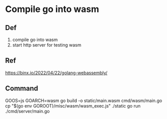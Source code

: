 # Compile go into wasm


## Def
1. compile go into wasm
2. start http server for testing wasm

## Ref
https://binx.io/2022/04/22/golang-webassembly/

## Command
GOOS=js GOARCH=wasm go build -o static/main.wasm cmd/wasm/main.go
cp "$(go env GOROOT)/misc/wasm/wasm_exec.js" ./static
go run ./cmd/server/main.go